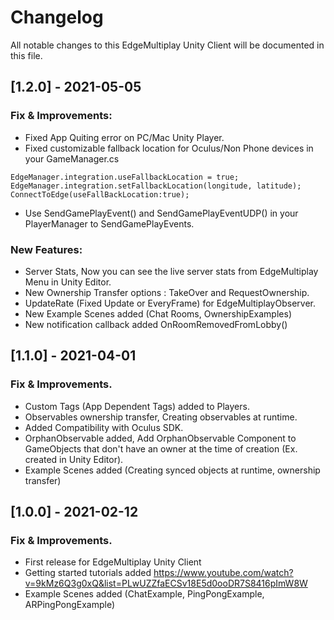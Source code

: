 # Changelog
All notable changes to this EdgeMultiplay Unity Client will be documented in this file.

## [1.2.0] - 2021-05-05

### Fix & Improvements:
- Fixed App Quiting error on PC/Mac Unity Player.
- Fixed customizable fallback location for Oculus/Non Phone devices in your GameManager.cs
```
EdgeManager.integration.useFallbackLocation = true;
EdgeManager.integration.setFallbackLocation(longitude, latitude);
ConnectToEdge(useFallBackLocation:true);
```
- Use SendGamePlayEvent() and SendGamePlayEventUDP() in your PlayerManager to SendGamePlayEvents.

### New Features:
- Server Stats, Now you can see the live server stats from EdgeMultiplay Menu in Unity Editor.
- New Ownership Transfer options : TakeOver and RequestOwnership.
- UpdateRate (Fixed Update or EveryFrame) for EdgeMultiplayObserver.
- New Example Scenes added (Chat Rooms, OwnershipExamples)
- New notification callback added OnRoomRemovedFromLobby()


## [1.1.0] - 2021-04-01

### Fix & Improvements.
- Custom Tags (App Dependent Tags) added to Players.
- Observables ownership transfer, Creating observables at runtime.
- Added Compatibility with Oculus SDK.
- OrphanObservable added, Add OrphanObservable Component to GameObjects that don't have an owner at the time of creation (Ex. created in Unity Editor).
- Example Scenes added (Creating synced objects at runtime, ownership transfer)


## [1.0.0] - 2021-02-12

### Fix & Improvements.
- First release for EdgeMultiplay Unity Client
- Getting started tutorials added https://www.youtube.com/watch?v=9kMz6Q3g0xQ&list=PLwUZZfaECSv18E5d0ooDR7S8416pImW8W
- Example Scenes added (ChatExample, PingPongExample, ARPingPongExample)
